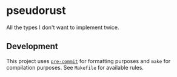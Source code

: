 # pseudorust

All the types I don't want to implement twice.

## Development

This project uses [`pre-commit`](https://pre-commit.com) for formatting purposes
and `make` for compilation purposes. See `Makefile` for available rules.
